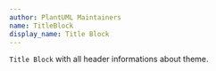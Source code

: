 ```yaml
---
author: PlantUML Maintainers
name: TitleBlock
display_name: Title Block 
---
```


`Title Block` with all header informations about theme.
